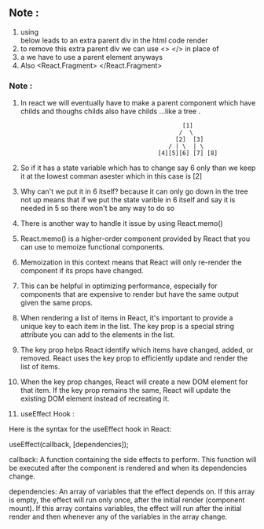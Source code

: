    
 ## Note : 
  1. using <div> </div> below leads to an extra parent div in the html code render 
  2. to remove this extra parent div we can use <> </> in place of <div> </div> 
  3. a we have to use a parent element anyways 
  4. Also <React.Fragment> </React.Fragment> 
  



### Note : 
1. In react we will eventually have to make a parent component which have childs and thoughs childs also have childs ...like a tree . 
                           
                                                     [1]
                                                    /  \   
                                                   [2]  [3]
                                                 / | \  | \
                                              [4][5][6] [7] [8]

2. So if it has a state variable which has to change say 6 only than we keep it at the lowest comman  asester which in this case is [2] 

3. Why can't we put it in 6 itself? because it can only go down in the tree not up means that if we put the state varible in 6 itself and say it is needed in 5 so there won't be any way to do so 

4. There is another way to handle it issue by using React.memo()

5. React.memo() is a higher-order component provided by React that you can use to memoize functional components.

6. Memoization in this context means that React will only re-render the component if its props have changed. 

7. This can be helpful in optimizing performance, especially for components that are expensive to render but have the same output given the same props.

8. When rendering a list of items in React, it's important to provide a unique key to each item in the list. The key prop is a special string attribute you can add to the elements in the list.

9. The key prop helps React identify which items have changed, added, or removed. React uses the key prop to efficiently update and render the list of items.

10. When the key prop changes, React will create a new DOM element for that item. If the key prop remains the same, React will update the existing DOM element instead of recreating it.

11. useEffect Hook : 

Here is the syntax for the useEffect hook in React:

useEffect(callback, [dependencies]);

callback: A function containing the side effects to perform. This function will be executed after the component is rendered and when its dependencies change.

dependencies: An array of variables that the effect depends on. If this array is empty, the effect will run only once, after the initial render (component mount). If this array contains variables, the effect will run after the initial render and then whenever any of the variables in the array change.